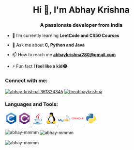 <h1 align="center">Hi 👋, I'm Abhay Krishna</h1>
<h3 align="center">A passionate developer from India</h3>

- 🌱 I’m currently learning **LeetCode and CS50 Courses**

- 💬 Ask me about **C, Python and Java**

- 📫 How to reach me **abhaykrishna280@gmail.com**

- ⚡ Fun fact **I feel like a kid😂**

<h3 align="left">Connect with me:</h3>
<p align="left">
<a href="https://linkedin.com/in/abhay-krishna-361824345" target="blank"><img align="center" src="https://raw.githubusercontent.com/rahuldkjain/github-profile-readme-generator/master/src/images/icons/Social/linked-in-alt.svg" alt="abhay-krishna-361824345" height="30" width="40" /></a>
<a href="https://instagram.com/theabhaykrishna" target="blank"><img align="center" src="https://raw.githubusercontent.com/rahuldkjain/github-profile-readme-generator/master/src/images/icons/Social/instagram.svg" alt="theabhaykrishna" height="30" width="40" /></a>
</p>

<h3 align="left">Languages and Tools:</h3>
<p align="left"> <a href="https://www.cprogramming.com/" target="_blank" rel="noreferrer"> <img src="https://raw.githubusercontent.com/devicons/devicon/master/icons/c/c-original.svg" alt="c" width="40" height="40"/> </a> <a href="https://www.w3schools.com/cs/" target="_blank" rel="noreferrer"> <img src="https://raw.githubusercontent.com/devicons/devicon/master/icons/csharp/csharp-original.svg" alt="csharp" width="40" height="40"/> </a> <a href="https://www.java.com" target="_blank" rel="noreferrer"> <img src="https://raw.githubusercontent.com/devicons/devicon/master/icons/java/java-original.svg" alt="java" width="40" height="40"/> </a> <a href="https://www.linux.org/" target="_blank" rel="noreferrer"> <img src="https://raw.githubusercontent.com/devicons/devicon/master/icons/linux/linux-original.svg" alt="linux" width="40" height="40"/> </a> <a href="https://www.mysql.com/" target="_blank" rel="noreferrer"> <img src="https://raw.githubusercontent.com/devicons/devicon/master/icons/mysql/mysql-original-wordmark.svg" alt="mysql" width="40" height="40"/> </a> <a href="https://www.oracle.com/" target="_blank" rel="noreferrer"> <img src="https://raw.githubusercontent.com/devicons/devicon/master/icons/oracle/oracle-original.svg" alt="oracle" width="40" height="40"/> </a> <a href="https://www.python.org" target="_blank" rel="noreferrer"> <img src="https://raw.githubusercontent.com/devicons/devicon/master/icons/python/python-original.svg" alt="python" width="40" height="40"/> </a> </p>

<p><img align="left" src="https://github-readme-stats.vercel.app/api/top-langs?username=abhay-mmmm&show_icons=true&locale=en&layout=compact" alt="abhay-mmmm" /></p>

<p>&nbsp;<img align="center" src="https://github-readme-stats.vercel.app/api?username=abhay-mmmm&show_icons=true&locale=en" alt="abhay-mmmm" /></p>

<p><img align="center" src="https://github-readme-streak-stats.herokuapp.com/?user=abhay-mmmm&" alt="abhay-mmmm" /></p>

